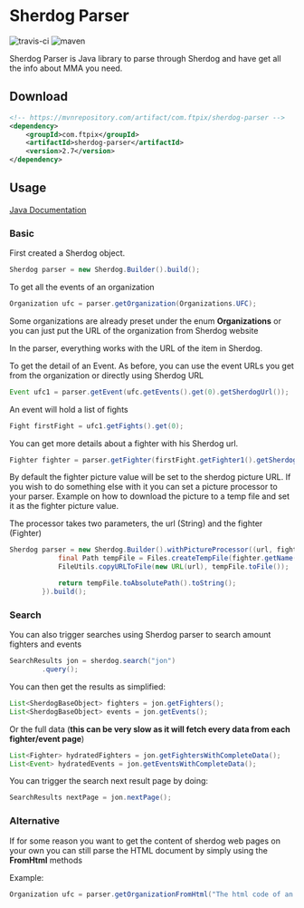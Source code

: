 # Sherdog Parser
![travis-ci](https://travis-ci.org/lamarios/sherdog-parser.svg?branch=master) ![maven](https://maven-badges.herokuapp.com/maven-central/com.ftpix/sherdog-parser/badge.svg)

Sherdog Parser is Java library to parse through Sherdog and have get all the info about MMA you need.

## Download

```xml
<!-- https://mvnrepository.com/artifact/com.ftpix/sherdog-parser -->
<dependency>
    <groupId>com.ftpix</groupId>
    <artifactId>sherdog-parser</artifactId>
    <version>2.7</version>
</dependency>
```

## Usage
[Java Documentation](https://lamarios.github.io/sherdog-parser/apidocs/)

### Basic

First created a Sherdog object.
```Java
Sherdog parser = new Sherdog.Builder().build();
```

To get all the events of an organization
```Java
Organization ufc = parser.getOrganization(Organizations.UFC);
```
Some organizations are already preset under the enum **Organizations** or you can just put the URL of the organization from Sherdog website

In the parser, everything works with the URL of the item in Sherdog.

To get the detail of an Event. As before, you can use the event URLs you get from the organization or directly using Sherdog URL

```Java
Event ufc1 = parser.getEvent(ufc.getEvents().get(0).getSherdogUrl());
```

An event will hold a list of fights
```Java
Fight firstFight = ufc1.getFights().get(0);
```

You can get more details about a fighter with his Sherdog url.
```Java
Fighter fighter = parser.getFighter(firstFight.getFighter1().getSherdogUrl());
```


By default the fighter picture  value will be set to the sherdog picture URL. If you wish to do something else with it you can set a picture processor to your parser.
Example on how to download the picture to a temp file and set it as the fighter picture value.

The processor takes two parameters, the url (String) and the fighter (Fighter)

```java
Sherdog parser = new Sherdog.Builder().withPictureProcessor((url, fighter) -> {
            final Path tempFile = Files.createTempFile(fighter.getName(), "");
            FileUtils.copyURLToFile(new URL(url), tempFile.toFile());

            return tempFile.toAbsolutePath().toString();
        }).build();
```

### Search

You can also trigger searches using Sherdog parser to search amount fighters and events

```java
SearchResults jon = sherdog.search("jon")
        .query();
```

You can then get the results as simplified:
```java
List<SherdogBaseObject> fighters = jon.getFighters();
List<SherdogBaseObject> events = jon.getEvents();
```

Or the full data (**this can be very slow as it will fetch every data from each fighter/event page**)
```java
List<Fighter> hydratedFighters = jon.getFightersWithCompleteData();
List<Event> hydratedEvents = jon.getEventsWithCompleteData();
```

You can trigger the search next result page by doing:
```java
SearchResults nextPage = jon.nextPage();
```

### Alternative

If for some reason you want to get the content of sherdog web pages on your own you can still parse the HTML document by simply using the **FromHtml** methods

Example:
```java
Organization ufc = parser.getOrganizationFromHtml("The html code of an organisation page");
```

